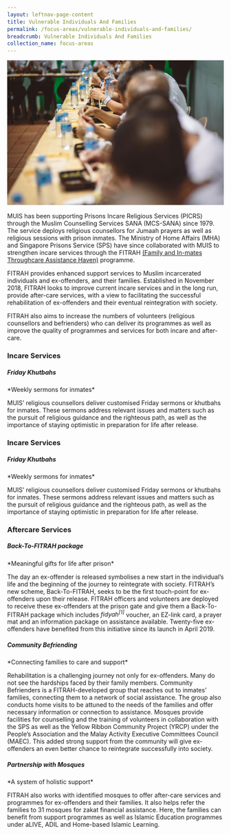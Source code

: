 ```yaml
---
layout: leftnav-page-content
title: Vulnerable Individuals And Families
permalink: /focus-areas/vulnerable-individuals-and-families/
breadcrumb: Vulnerable Individuals And Families
collection_name: focus-areas
---
```


![Vulnerable Individuals And Families](/images/focus-area-vulnerable.jpg)

MUIS has been supporting Prisons Incare Religious Services (PICRS) through the Muslim Counselling Services SANA (MCS-SANA) since 1979. The service deploys religious counsellors for Jumaah prayers as well as religious sessions with prison inmates. The Ministry of Home Affairs (MHA) and Singapore Prisons Service (SPS) have since collaborated with MUIS to strengthen incare services through the FITRAH <u>(Family and In-mates Throughcare Assistance Haven)</u> programme.

FITRAH provides enhanced support services to Muslim incarcerated individuals and ex-offenders, and their families. Established in November 2018, FITRAH looks to improve current incare services and in the long run, provide after-care services, with a view to facilitating the successful rehabilitation of ex-offenders and their eventual reintegration with society.

FITRAH also aims to increase the numbers of volunteers (religious counsellors and befrienders) who can deliver its programmes as well as improve the quality of programmes and services for both incare and after-care.

### **Incare Services**

##### **Friday Khutbahs**
<p class="desc">*Weekly sermons for inmates*</p>

MUIS’ religious counsellors deliver customised Friday sermons or khutbahs for inmates. These sermons address relevant issues and matters such as the pursuit of religious guidance and the righteous path, as well as the importance of staying optimistic in preparation for life after release.

### **Incare Services**

##### **Friday Khutbahs**
<p class="desc">*Weekly sermons for inmates*</p>

MUIS’ religious counsellors deliver customised Friday sermons or khutbahs for inmates. These sermons address relevant issues and matters such as the pursuit of religious guidance and the righteous path, as well as the importance of staying optimistic in preparation for life after release.

### **Aftercare Services**

##### **Back-To-FITRAH package**
<p class="desc">*Meaningful gifts for life after prison*</p>

The day an ex-offender is released symbolises a new start in the individual’s life and the beginning of the journey to reintegrate with society. FITRAH’s new scheme, Back-To-FITRAH, seeks to be the first touch-point for ex-offenders upon their release. FITRAH officers and volunteers are deployed to receive these ex-offenders at the prison gate and give them a Back-To-FITRAH package which includes *fidyah<sup>[1]</sup>* voucher, an EZ-link card, a prayer mat and an information package on assistance available. Twenty-five ex-offenders have benefited from this initiative since its launch in April 2019.

##### **Community Befriending**
<p class="desc">*Connecting families to care and support*</p>

Rehabilitation is a challenging journey not only for ex-offenders. Many do not see the hardships faced by their family members. Community Befrienders is a FITRAH-developed group that reaches out to inmates’ families, connecting them to a network of social assistance. The group also conducts home visits to be attuned to the needs of the families and offer necessary information or connection to assistance. Mosques provide facilities for counselling and the training of volunteers in collaboration with the SPS as well as the Yellow Ribbon Community Project (YRCP) under the People’s Association and the Malay Activity Executive Committees Council (MAEC). This added strong support from the community will give ex-offenders an even better chance to reintegrate successfully into society.

##### **Partnership with Mosques**
<p class="desc">*A system of holistic support*</p>

FITRAH also works with identified mosques to offer after-care services and programmes for ex-offenders and their families. It also helps refer the families to 31 mosques for zakat financial assistance. Here, the families can benefit from support programmes as well as Islamic Education programmes under aLIVE, ADIL and Home-based Islamic Learning.





